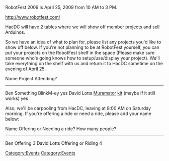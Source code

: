 RobotFest 2009 is April 25, 2009 from 10 AM to 3 PM.

<http://www.robotfest.com/>

HacDC will have 2 tables where we will show off member projects and sell
Arduinos.

So we have an idea of what to plan for, please list any projects you'd
like to show off below. If you're not planning to be at RobotFest
yourself, you can put your projects on the RobotFest shelf in the space
(Please make sure someone who's going knows how to setup/use/display
your project). We'll take everything on the shelf with us and return it
to HacDC sometime on the evening of April 25.

  Name          Project                                                                                                                         Attending?
  ------------- ------------------------------------------------------------------------------------------------------------------------------- ------------
  Ben           Something BlinkM-ey                                                                                                             yes
  David Lotts   [Muramator](http://www.johuco.com/neural/neural.html) [kit](http://www.johuco.com/muram/muram.html) (maybe if it still works)   yes

Also, we'll be carpooling from HacDC, leaving at 8:00 AM on Saturday
morning. If you're offering a ride or need a ride, please add your name
below:

  Name          Offering or Needing a ride?   How many people?
  ------------- ----------------------------- ------------------
  Ben           Offering                      3
  David Lotts   Offering or Riding            4

[Category:Events](Category:Events)
[Category:Events](Category:Events)
